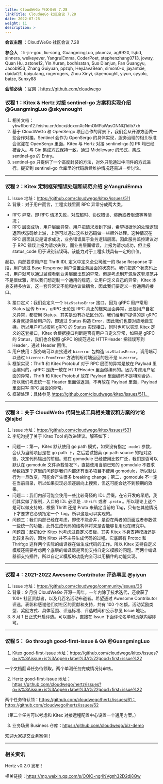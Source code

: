 ```yaml
---
title: CloudWeGo 社区会议 7.28
linkTitle: CloudWeGo 社区会议 7.28
date: 2022-07-28
weight: 11
description: >
---
```


**会议主题** ：CloudWeGo 社区会议 7.28

**参会人** ：li-jin-gou, liu-song, GuangmingLuo, pkumza, ag9920, lsjbd, sinnera, welkeyever, YangruiEmma, CoderPoet, stephenzhang0713, joway, Quan Hu, zstone12, Yin Xuran, bodhisatan, Suo Dianjun, Fan Guangyu, Jacob953, Zhang Guiyuan, ppzqh, HeyJavaBean, simon0-o, jayantxie, daidai21, baiyutang, rogerogers, Zhou Xinyi, skyenought, yiyun, cyyolo, baize, Sunxy88

**会前必读** ：[官网](/)；https://github.com/cloudwego

### 议程 1：Kitex & Hertz 对接 sentinel-go 方案和实现介绍 @GuangmingLuo @skyenought

1. 相关文档：ybwflbcn12.feishu.cn/docx/doxcnXcNmOMPaWasGNNQ1dib7xh
2. 基于 CloudWeGo 和 OpenSergo 项目合作的背景下，我们会从开源方面做一些合作对接。Sentinel 会作为 OpenSergo 的具体实现，服务治理的相关标准会沉淀在 OpenSergo 里面，Kitex 与 Hertz 对接 sentinel-go 的 PR 均已经被合入。与 Gin 集成方式保持一致，通过 Middleware 的形式，集成 sentinel-go 的 Entry。
3. sentinel-go 只提供了一个高度封装的方法，对外只能通过中间件的方式进行。提交到 sentinel-go 仓库里的代码后续维护情况还需进一步讨论。

---

### 议程 2：Kitex 定制框架错误处理和规范介绍 @YangruiEmma

1. Issue 地址：https://github.com/cloudwego/kitex/issues/511
2. 背景：对于用户而言，工程实践里面 RPC 异常分成两大类。

* RPC 异常。即 RPC 请求失败，对应超时、协议错误、熔断或者限流等等情况；
* RPC 层面成功，用户层面异常。用户把请求发到下游，希望根据他的处理逻辑返回状态码给上游，上游可以通过这些状态码做一些额外处理。这种情况在 RPC 层面其实是请求成功，业务错误属于业务逻辑层面。因此服务监控建议对于 RPC 错误上报为请求失败，而业务层面错误，上报为请求成功，但上报 status_code 用于识别错误码。该能力对于工程实践具有一定的价值。

起初，内部要求用户在 Thrift IDL 定义中定义全公司统一的 Base Response 字段，用户通过  Base Response 用户设置业务层面的状态码，我们把这个状态码上报，用户就可以通过监控看到业务层面出现的异常。但是考虑到开源后这套规范并不是很优雅，所以我们想定制一个通用的规范，让用户定义自己的异常。Kitex 本身支持多协议，这一套异常又不能和协议做耦合，因此我们要定义一套通用的接口。

3. 接口定义：我们会定义一个 `bizStatusError` 接口。因为 gRPC 用户常用 Status 回传 Error，gRPC 无论是 RPC 真正的框架层面异常，还是用户自定义异常，都使用 Status，其实是没有办法区分的。我们给用户提供的是 gRPC 本身就提供给用户的，即通过 Status 构造 Error，因此我们也要对应地做支持。所以用户可以按照 gRPC 的 Status 实现接口，同时也可以实现 Kitex 定义的这套接口，Kitex 会根据接口判断是否有用户自定义异常，如果是 gRPC 的 Status，我们也会按照 gRPC 的规范通过 HTTPHeader 把错误写到 Header，通过 Header 回传。
4. 用户使用：服务端可以直接通过 `bizerror` 包构造 `bizStatusError`。调用端可以通过 `bizerror.FromError` 方法判断对端返回的是不是 `bizerror`。
5. 框架实现：Thrift 和 Kitex Protobuf 对于 RPC 层面的异常是放在 Payload 里面编码的，gRPC 是统一放在 HTTPHeader 里面做编码的。因为考虑用户层面的异常，Thrift 和 Kitex Protobuf 放在 Payload 里面编码不是特别合适，所以我们考虑统一在 Header 里面做返回，不再放在 Payload 里面，Payload 里面只写 RPC 层面的异常。
6. 框架处理：具体参见 https://github.com/cloudwego/kitex/issues/511。

---

### 议程 3：关于 CloudWeGo 代码生成工具相关建议和方案的讨论 @lsjbd

1. Issue 地址：https://github.com/cloudwego/kitex/issues/531
2. 李纪昀提了关于 Kitex Tool 的改进建议。解答如下：

* 问题一：第一，Kitex 默认使用 go path 模式，如果没有指定 `-model` 参数，会认为当前项目是在 go path 下，之后尝试搜索 go path source 的相对路径，决定代码输出的前缀。现在 gomodule 已经使用比较广泛，我们是否可以默认在 gomodule 文件承载情况下，直接使用当前已知的 gomodule 不要求参数指定？这里的问题是我们内部还有很多项目不使用 gomodule，所以默认行为一旦改变，可能会产生很多 breaking change；第二，gomodule 不一定在当前目录，所以如果实现必须逐层向上搜索，但这可能会达不到预期的效果。
* 问题二：我们内部可能会使用一些比较奇怪的 IDL 后缀。在它开发的早期，我们其实做了限制，入口的 IDL 必须是 `.thrift` 或者 `.proto` 。所以理论上这个是可以做支持的，根据 Thrift 还是 Proto 来确定当前的 Tag，只有在其他情况下才要求它必须指定一个 Tag，所以这是可以实现的。
* 问题三：我们内部已经在考虑，即使不能合并，是否在两者的页面或者参数做一些统一的功能，此外生成代码的结构体将来是否能够复用也在研究中。
* 问题四：起初设计 Kitex 也考虑过自定义模板，其实 Kitex 本身支持模版还是比较复杂的，因为 Kitex 并不主导生成代码的过程。它底层有 Protoc 和 Thriftgo 这样两个实际的编译器在做生成代码的工作。所以 Kitex 支持自定义模版还需要考虑两个底层的编译器是否能支持自定义模版的问题。而两个编译器都支持插件，所以自定义模版的功能完全可以用插件的功能实现。

---

### 议程 4：2021-2022 Awesome Contributor 评选事宜 @yiyun

1. Issue 地址：https://github.com/cloudwego/community/issues/36
2. 背景：9 月份 CloudWeGo 开源一周年，一年内除了技术迭代，还收获了 100+ 社区贡献者，以及几百名活动布道者。希望通过 Awesome Contributor 评选，表彰和感谢他们对社区的贡献和支持，共有 100 个名额。活动奖励类型、奖励方式、具体范围、评选标准、评选时间和公示参见 Issue 地址。
3. 8 月 1 日正式开启评选。可以自荐，直接在 Issue 下面评论名单和贡献内容即可。

---

### 议程 5： Go through good-first-issue & QA @GuangmingLuo

1. Kitex good-first-issue 地址：https://github.com/cloudwego/kitex/issues?q=is%3Aissue+is%3Aopen+label%3A%22good+first+issue%22

一个文档翻译任务待领取，两个单测任务完成情况待审核。

2. Hertz good-first-issue 地址：https://github.com/cloudwego/hertz/issues?q=is%3Aissue+is%3Aopen+label%3A%22good+first+issue%22

两个任务待认领：https://github.com/cloudwego/hertz/issues/61；https://github.com/cloudwego/hertz/issues/62

（第二个任务可以考虑和 Kitex 对接远程配置中心设置一个通用方案。）

3. 业务场景 Business 仓库：https://github.com/cloudwego/biz-demo

欢迎大家提交业务案例！

---

### 相关资讯

Hertz v0.2.0 发布！

相关链接：https://mp.weixin.qq.com/s/OOlO-ng4NVgnh32D2dj8Qw

